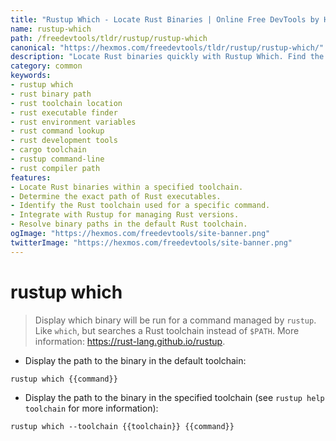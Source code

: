 ```yaml
---
title: "Rustup Which - Locate Rust Binaries | Online Free DevTools by Hexmos"
name: rustup-which
path: /freedevtools/tldr/rustup/rustup-which
canonical: "https://hexmos.com/freedevtools/tldr/rustup/rustup-which/"
description: "Locate Rust binaries quickly with Rustup Which. Find the path of executables managed by Rustup in different toolchains. Free online tool, no registration required."
category: common
keywords:
- rustup which
- rust binary path
- rust toolchain location
- rust executable finder
- rust environment variables
- rust command lookup
- rust development tools
- cargo toolchain
- rustup command-line
- rust compiler path
features:
- Locate Rust binaries within a specified toolchain.
- Determine the exact path of Rust executables.
- Identify the Rust toolchain used for a specific command.
- Integrate with Rustup for managing Rust versions.
- Resolve binary paths in the default Rust toolchain.
ogImage: "https://hexmos.com/freedevtools/site-banner.png"
twitterImage: "https://hexmos.com/freedevtools/site-banner.png"
---
```


# rustup which

> Display which binary will be run for a command managed by `rustup`.
> Like `which`, but searches a Rust toolchain instead of `$PATH`.
> More information: <https://rust-lang.github.io/rustup>.

- Display the path to the binary in the default toolchain:

`rustup which {{command}}`

- Display the path to the binary in the specified toolchain (see `rustup help toolchain` for more information):

`rustup which --toolchain {{toolchain}} {{command}}`
